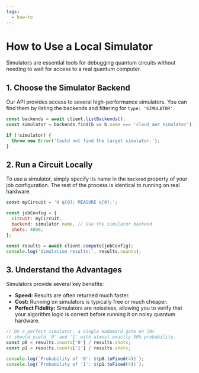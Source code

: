 ```yaml
---
tags:
  - how-to
---
```

# How to Use a Local Simulator

Simulators are essential tools for debugging quantum circuits without needing to wait for access to a real quantum computer.

## 1. Choose the Simulator Backend
Our API provides access to several high-performance simulators. You can find them by listing the backends and filtering for `type: 'SIMULATOR'`.

```javascript
const backends = await client.listBackends();
const simulator = backends.find(b => b.name === 'cloud_aer_simulator');

if (!simulator) {
  throw new Error('Could not find the target simulator.');
}
```

## 2. Run a Circuit Locally
To use a simulator, simply specify its name in the `backend` property of your job configuration. The rest of the process is identical to running on real hardware.

```javascript
const myCircuit = 'H q[0]; MEASURE q[0];';

const jobConfig = {
  circuit: myCircuit,
  backend: simulator.name, // Use the simulator backend
  shots: 4096,
};

const results = await client.compute(jobConfig);
console.log('Simulation results:', results.counts);
```

## 3. Understand the Advantages
Simulators provide several key benefits:
- **Speed:** Results are often returned much faster.
- **Cost:** Running on simulators is typically free or much cheaper.
- **Perfect Fidelity:** Simulators are noiseless, allowing you to verify that your algorithm logic is correct before running it on noisy quantum hardware.

```javascript
// On a perfect simulator, a single Hadamard gate on |0>
// should yield '0' and '1' with almost exactly 50% probability.
const p0 = results.counts['0'] / results.shots;
const p1 = results.counts['1'] / results.shots;

console.log(`Probability of '0': ${p0.toFixed(4)}`);
console.log(`Probability of '1': ${p1.toFixed(4)}`);
```

